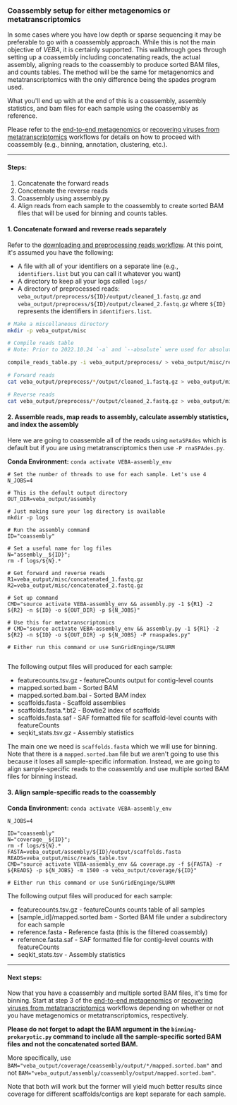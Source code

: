 ### Coassembly setup for either metagenomics or metatranscriptomics
In some cases where you have low depth or sparse sequencing it may be preferable to go with a coassembly approach.  While this is not the main objective of *VEBA*, it is certainly supported. This walkthrough goes through setting up a coassembly including concatenating reads, the actual assembly, aligning reads to the coassembly to produce sorted BAM files, and counts tables.  The method will be the same for metagenomics and metatranscriptomics with the only difference being the spades program used.

What you'll end up with at the end of this is a coassembly, assembly statistics, and bam files for each sample  using the coassembly as reference.

Please refer to the [end-to-end metagenomics](end-to-end_metagenomics.md) or [recovering viruses from metatranscriptomics](recovering_viruses_from_metatranscriptomics.md) workflows for details on how to proceed with coassembly (e.g., binning, annotation, clustering, etc.).

_____________________________________________________

#### Steps:

1. Concatenate the forward reads
2. Concetenate the reverse reads
3. Coassembly using assembly.py
4. Align reads from each sample to the coassembly to create sorted BAM files that will be used for binning and counts tables.

#### 1. Concatenate forward and reverse reads separately

Refer to the [downloading and preprocessing reads workflow](download_and_preprocess_reads.md).  At this point, it's assumed you have the following: 

* A file with all of your identifiers on a separate line (e.g., `identifiers.list` but you can call it whatever you want)
* A directory to keep all your logs called `logs/`
* A directory of preprocessed reads: `veba_output/preprocess/${ID}/output/cleaned_1.fastq.gz` and `veba_output/preprocess/${ID}/output/cleaned_2.fastq.gz` where `${ID}` represents the identifiers in `identifiers.list`.

```bash
# Make a miscellaneous directory
mkdir -p veba_output/misc

# Compile reads table
# Note: Prior to 2022.10.24 `-a` and `--absolute` were used for absolute paths.  Now absolute paths are default but relative paths can be used via `-r` or `--relative` flags.  Older versions had a `-a` in the command below. 

compile_reads_table.py -i veba_output/preprocess/ > veba_output/misc/reads_table.tsv

# Forward reads
cat veba_output/preprocess/*/output/cleaned_1.fastq.gz > veba_output/misc/concatenated_1.fastq.gz

# Reverse reads
cat veba_output/preprocess/*/output/cleaned_2.fastq.gz > veba_output/misc/concatenated_2.fastq.gz

```

#### 2. Assemble reads, map reads to assembly, calculate assembly statistics, and index the assembly

Here we are going to coassemble all of the reads using `metaSPAdes` which is default but if you are using metatranscriptomics then use `-P rnaSPAdes.py`.  

**Conda Environment:** `conda activate VEBA-assembly_env`

```
# Set the number of threads to use for each sample. Let's use 4
N_JOBS=4

# This is the default output directory 
OUT_DIR=veba_output/assembly

# Just making sure your log directory is available
mkdir -p logs 

# Run the assembly command
ID="coassembly"
	
# Set a useful name for log files
N="assembly__${ID}";
rm -f logs/${N}.*
	
# Get forward and reverse reads
R1=veba_output/misc/concatenated_1.fastq.gz
R2=veba_output/misc/concatenated_2.fastq.gz
	
# Set up command
CMD="source activate VEBA-assembly_env && assembly.py -1 ${R1} -2 ${R2} -n ${ID} -o ${OUT_DIR} -p ${N_JOBS}"

# Use this for metatranscriptomics
# CMD="source activate VEBA-assembly_env && assembly.py -1 ${R1} -2 ${R2} -n ${ID} -o ${OUT_DIR} -p ${N_JOBS} -P rnaspades.py"
	
# Either run this command or use SunGridEnginge/SLURM
	

```

The following output files will produced for each sample: 

* featurecounts.tsv.gz - featureCounts output for contig-level counts
* mapped.sorted.bam - Sorted BAM
* mapped.sorted.bam.bai - Sorted BAM index
* scaffolds.fasta - Scaffold assemblies
* scaffolds.fasta.\*.bt2 - Bowtie2 index of scaffolds
* scaffolds.fasta.saf - SAF formatted file for scaffold-level counts with featureCounts
* seqkit_stats.tsv.gz - Assembly statistics

The main one we need is `scaffolds.fasta`  which we will use for binning.  Note that there is a `mapped.sorted.bam` file but we aren't going to use this because it loses all sample-specific information.  Instead, we are going to align sample-specific reads to the coassembly and use multiple sorted BAM files for binning instead.

#### 3. Align sample-specific reads to the coassembly



**Conda Environment:** `conda activate VEBA-assembly_env`

```
N_JOBS=4

ID="coassembly"
N="coverage__${ID}";
rm -f logs/${N}.*
FASTA=veba_output/assembly/${ID}/output/scaffolds.fasta
READS=veba_output/misc/reads_table.tsv
CMD="source activate VEBA-assembly_env && coverage.py -f ${FASTA} -r ${READS} -p ${N_JOBS} -m 1500 -o veba_output/coverage/${ID}"
	
# Either run this command or use SunGridEnginge/SLURM

```


The following output files will produced for each sample: 

* featurecounts.tsv.gz - featureCounts counts table of all samples
* [sample_id]/mapped.sorted.bam - Sorted BAM file under a subdirectory for each sample
* reference.fasta - Reference fasta (this is the filtered coassembly)
* reference.fasta.saf - SAF formatted file for contig-level counts with featureCounts
* seqkit_stats.tsv - Assembly statistics


_____________________________________________________

#### Next steps:

Now that you have a coassembly and multiple sorted BAM files, it's time for binning.  Start at step 3 of the [end-to-end metagenomics](end-to-end_metagenomics.md) or [recovering viruses from metatranscriptomics](recovering_viruses_from_metatranscriptomics.md) workflows depending on whether or not you have metagenomics or metatranscriptomics, respectively.  

**Please do not forget to adapt the BAM argument in the `binning-prokaryotic.py` command to include all the sample-specific sorted BAM files and not the concatenated sorted BAM.**  

More specifically, use `BAM="veba_output/coverage/coassembly/output/*/mapped.sorted.bam"` and not `BAM="veba_output/assembly/coassembly/output/mapped.sorted.bam"`.

Note that both will work but the former will yield much better results since coverage for different scaffolds/contigs are kept separate for each sample.
